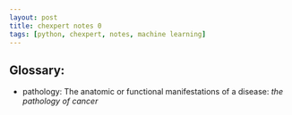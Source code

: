 ```yaml
---
layout: post
title: chexpert notes 0
tags: [python, chexpert, notes, machine learning]
---
```


## Glossary:

- pathology: The anatomic or functional manifestations of a disease: *the pathology of cancer*
